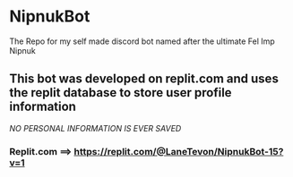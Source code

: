 # NipnukBot
The Repo for my self made discord bot named after the ultimate Fel Imp Nipnuk

## This bot was developed on replit.com and uses the replit database to store user profile information
*NO PERSONAL INFORMATION IS EVER SAVED*

### Replit.com ==> https://replit.com/@LaneTevon/NipnukBot-15?v=1
